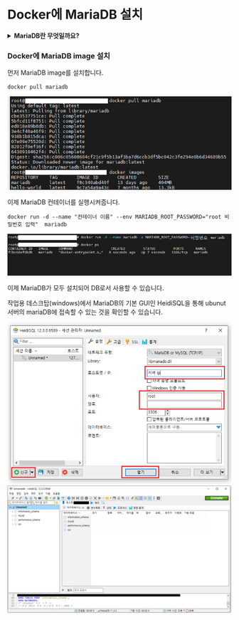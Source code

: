 # Docker에 MariaDB 설치

<details>
<summary> <b>MariaDB란 무엇일까요?</b> </summary><br>

#### MariaDB란 MariaDB는 "MySQL"에서 Fork(분기, 분파)한 오픈소스 기반 관계형 데이터 베이스 관리 시스템 (RDBMS) 입니다.<br>
MySQL은 1995년에 릴리즈된 오픈소스 RDBMS입니다. 매우 인기가 많은 RDBMS로 현재도 여러 환경에서 이용되고 있는 대표적인 RDBMS입니다.<br>
그런데 MySQL은 2009년 OracleDB로 유명한 Oracle에 인수되게 됩니다.<br>
이 과정에서 라이선스 관련한 분쟁이 일어났고 이에 반발한 MySQL의 창시자가 2009년에 완성된 MySQL 5.1.38의 버전의 코드에서 Fork하여 만든 것이 MariaDB입니다.<br>

#### 쉽게 말해서 MaraiDB는 MySQL이라는 조상에서 분파된 RDBMS입니다.

( 이건 기억을 더듬어 쓰는 것이기 때문에 확실하진 않은 이야기로만 들어주세요. 제가 인턴 때 강사에게 들었던 얘기로는 OracleDB가 당시 MySQl을 인수하고 있었던 썬이라는 기업(JAVA를 만든걸로 유명하죠)을 합병할 때 MySQL 업데이트를 반드시 책임지고 합병해야하는 조건이 붙게 되었다고 합니다. 그런데 Oracle입장에서는 자신들의 DB만으로도 충분한데 굳이 MySQL까지 담당해야하는것이 여간 껄그러운 일이 아닐 수 없었다고 합니다. 그래서 합병 과정 중 여러 충돌이 발생하게 되다보니 MySQL을 개발하던 많은 개발자들이 이탈하여 MariaDB를 만들게 되었다고 합니다. )

저는 개인 프로젝트 이용 시 학부시절엔 MySQL을 사용하다가 현재는 MariaDB를 더욱 사용하고 있습니다. MariaDB를 이용하는 이유는 다음과 같습니다.<br>
1. MySQL의 수정 버전이므로 MySQL보다 복제 및 쿼리 속도 등의 성능이 약간 더 좋다.
2. MySQL에서 Fork한 RDBMS이기 때문에 MySQL과의 호환성이 매우 뛰어나다.
3. 오픈소스 기반 RDBMS이기 때문에 자유롭게 사용이 가능하다.
4. 업데이트가 MySQL보다 더욱 활발하다.
   
위의 사항 외에도 보안성이 더 좋고 스토리지 엔진이 더욱 뛰어나다는 장점도 존재합니다.<br>

더욱 자세한 설명은 아래의 링크들에서 확인할 수 있습니다.

https://aws.amazon.com/ko/compare/the-difference-between-mariadb-vs-mysql/<br>
https://linuxnatives.net/2015/10-reasons-to-migrate-to-mariadb-if-still-using-mysql

</details>

### Docker에 MariaDB image 설치

먼저 MariaDB image를 설치합니다.
```
docker pull mariadb
```
<img src="./result_image/docker_image_mariaDB.png"><br>

이제 MariaDB 컨테이너를 실행시켜줍니다.
```
docker run -d --name "컨테이너 이름" --env MARIADB_ROOT_PASSWORD="root 비밀번호 입력"  mariadb
```

<img src="./result_image/mariaDB_run.png"><br>

이제 MariaDB가 모두 설치되어 DB로서 사용할 수 있습니다.<br>

작업용 데스크탑(windows)에서 MariaDB의 기본 GUI인 HeidiSQL을 통해 ubunut 서버의 mariaDB에 접속할 수 있는 것을 확인할 수 있습니다.<br>

<img src="./result_image/mariaDB_connnect.png"><br>
<img src="./result_image/maraidb_connected.png"><br>